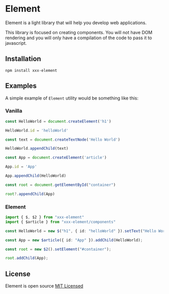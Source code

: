 # Element

Element is a light library that will help you develop web applications.

This library is focused on creating components. You will not have DOM rendering and you will only have a compilation of the code to pass it to javascript.

## Installation

    npm install xxx-element

## Examples

A simple example of `Element` utility would be something like this:

### Vanilla
```typescript
const HelloWorld = document.createElement('h1')

HelloWorld.id = 'helloWorld'

const text = document.createTextNode('Hello World')

HelloWorld.appendChild(text)

const App = document.createElement('article')

App.id = 'App'

App.appendChild(HelloWorld)

const root = document.getElementById("container")

root?.appendChild(App)

```

### Element
```typescript
import { $, $2 } from "xxx-element"
import { $article } from "xxx-element/components"

const HelloWorld = new $("h1", { id: "helloWorld" }).setText("Hello World");

const App = new $article({ id: "App" }).addChild(HelloWorld);

const root = new $2().setElement("#container");

root.addChild(App);
```

## License

Element is open source [MIT Licensed](LICENSE.md)
